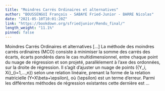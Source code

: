 ```yaml
---
title: "Moindres Carrés Ordinaires et alternatives"
author: "BOUSSENGUI François - SABAYE Fried-Junior - BARRE Nicolas"
date: "2021-05-10T10:01:20Z"
link: "https://bookdown.org/sfriedjunior/Rendu_final/"
length_weight: "11.1%"
pinned: false
---
```


Moindres Carrés Ordinaires et alternatives [...] La méthode des moindres carrés ordinaires (MCO) consiste à minimiser la somme des carrés des écarts, écarts pondérés dans le cas multidimensionnel, entre chaque point du nuage de régression et son projeté, parallèlement à l’axe des ordonnées, sur la droite de régression. Il s’agit d’ajuster un nuage de points \(\{Y_i, Xi\}_{i=1,...,n}\) selon une relation linéaire, prenant la forme de la relation matricielle \(Y=X\beta+\epsilon\), où \(\epsilon\) est un terme d’erreur. Parmi les différentes méthodes de régression existantes cette dernière est ...
